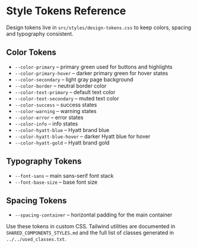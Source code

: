 # Style Tokens Reference

Design tokens live in `src/styles/design-tokens.css` to keep colors, spacing and typography consistent.

## Color Tokens
- `--color-primary` – primary green used for buttons and highlights
- `--color-primary-hover` – darker primary green for hover states
- `--color-secondary` – light gray page background
- `--color-border` – neutral border color
- `--color-text-primary` – default text color
- `--color-text-secondary` – muted text color
- `--color-success` – success states
- `--color-warning` – warning states
- `--color-error` – error states
- `--color-info` – info states
- `--color-hyatt-blue` – Hyatt brand blue
- `--color-hyatt-blue-hover` – darker Hyatt blue for hover
- `--color-hyatt-gold` – Hyatt brand gold

## Typography Tokens
- `--font-sans` – main sans-serif font stack
- `--font-base-size` – base font size

## Spacing Tokens
- `--spacing-container` – horizontal padding for the main container

Use these tokens in custom CSS. Tailwind utilities are documented in `SHARED_COMPONENTS_STYLES.md` and the full list of classes generated in `../../used_classes.txt`.
